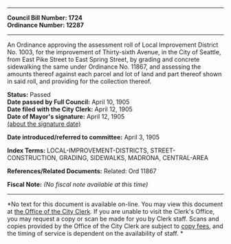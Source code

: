 * * * * *  
  
**Council Bill Number: [](#h0)[](#h2)1724**   
**Ordinance Number: 12287**  
  
* * * * *  
  
An Ordinance approving the assessment roll of Local Improvement District No. 1003, for the improvement of Thirty-sixth Avenue, in the City of Seattle, from East Pike Street to East Spring Street, by grading and concrete sidewalking the same under Ordinance No. 11867, and assessing the amounts thereof against each parcel and lot of land and part thereof shown in said roll, and providing for the collection thereof.  
  
**Status:** Passed   
**Date passed by Full Council:** April 10, 1905   
**Date filed with the City Clerk:** April 12, 1905   
**Date of Mayor's signature:** April 12, 1905   
[(about the signature date)](/~public/approvaldate.htm)   
  
  
**Date introduced/referred to committee:** April 3, 1905   
  
**Index Terms:** LOCAL-IMPROVEMENT-DISTRICTS, STREET-CONSTRUCTION, GRADING, SIDEWALKS, MADRONA, CENTRAL-AREA  
  
**References/Related Documents:** Related: Ord 11867  
  
**Fiscal Note:** *(No fiscal note available at this time)*  
  
* * * * *  
  
*No text for this document is available on-line. You may view this document at [the Office of the City Clerk](http://www.seattle.gov/leg/clerk/contactUs.htm). If you are unable to visit the Clerk's Office, you may request a copy or scan be made for you by Clerk staff. Scans and copies provided by the Office of the City Clerk are subject to [copy fees](http://clerk.seattle.gov/~public/clerkfees.htm), and the timing of service is dependent on the availability of staff. *  
  
  
